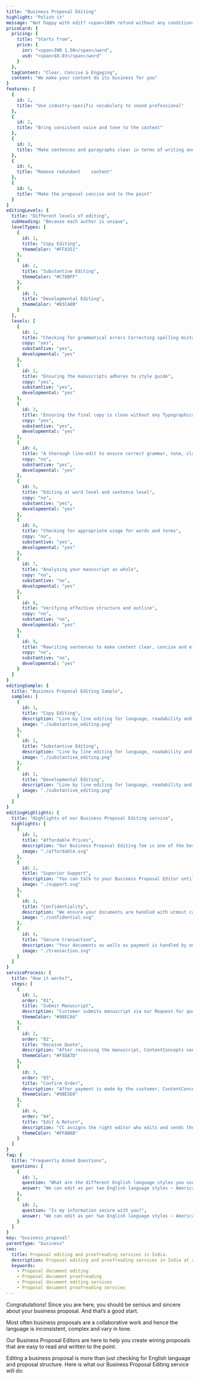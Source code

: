 ```yaml
---
title: "Business Proposal Editing"
highlight: "Polish it"
message: "Not happy with edit? <span>100% refund without any condition</span>"
priceCard: {
  pricing: {
    title: "Starts from",
    price: {
      inr: "<span>INR 1.50</span>/word",
      usd: "<span>$0.03</span>/word"
    }
  },
  tagContent: "Clear, Concise & Engaging",
  content: "We make your content do its business for you"
}
features: [
  {
    id: 1,
    title: "Use industry-specific vocabulary to sound professional"
  },
  {
    id: 2,
    title: "Bring consistent voice and tone to the content"
  },
  {
    id: 3,
    title: "Make sentences and paragraphs clear in terms of writing and flow"
  },
  {
    id: 4,
    title: "Remove redundant	content"
  },
  {
    id: 5,
    title: "Make the proposal concise and to the point"
  }
]
editingLevels: {
  title: "Different levels of editing",
  subHeading: "Because each author is unique",
  levelTypes: [
    {
      id: 1,
      title: "Copy Editing",
      themeColor: "#FFA351"
    },
    {
      id: 2,
      title: "Substantive Editing",
      themeColor: "#C78BFF"
    },
    {
      id: 3,
      title: "Developmental Editing",
      themeColor: "#03CA8B"
    }
  ],
  levels: [
    {
      id: 1,
      title: "Checking for grammatical errors Correcting spelling mistakes",
      copy: "yes",
      substantive: "yes",
      developmental: "yes"
    },
    {
      id: 2,
      title: "Ensuring the manuscripts adheres to style guide",
      copy: "yes",
      substantive: "yes",
      developmental: "yes"
    },
    {
      id: 3,
      title: "Ensuring the final copy is clean without any Typographical or other errors",
      copy: "yes",
      substantive: "yes",
      developmental: "yes"
    },
    {
      id: 4,
      title: "A thorough line-edit to ensure correct grammar, tone, clarity and consistency",
      copy: "no",
      substantive: "yes",
      developmental: "yes"
    },
    {
      id: 5,
      title: "Editing at word level and sentence level",
      copy: "no",
      substantive: "yes",
      developmental: "yes"
    },
    {
      id: 6,
      title: "Checking for appropriate usage for words and terms",
      copy: "no",
      substantive: "yes",
      developmental: "yes"
    },
    {
      id: 7,
      title: "Analyzing your manuscript as whole",
      copy: "no",
      substantive: "no",
      developmental: "yes"
    },
    {
      id: 8,
      title: "Verifying effective structure and outline",
      copy: "no",
      substantive: "no",
      developmental: "yes"
    },
    {
      id: 9,
      title: "Rewriting sentences to make content clear, concise and effective",
      copy: "no",
      substantive: "no",
      developmental: "yes"
    }
  ]
}
editingSample: {
  title: "Business Proposal Editing Sample",
  samples: [
    {
      id: 1,
      title: "Copy Editing",
      description: "Line by line editing for language, readability and technical learning improvement",
      image: "./substantive_editing.png"
    },
    {
      id: 2,
      title: "Substantive Editing",
      description: "Line by line editing for language, readability and technical learning improvement",
      image: "./substantive_editing.png"
    },
    {
      id: 3,
      title: "Developmental Editing",
      description: "Line by line editing for language, readability and technical learning improvement",
      image: "./substantive_editing.png"
    }
  ]
}
editingHighlights: {
  title: "Highlights of our Business Proposal Editing service",
  highlights: [
    {
      id: 1,
      title: "Affordable Prices",
      description: "Our Business Proposal Editing fee is one of the best in the industry for the level of quality work we offer from our trusted Business Proposal Editors.",
      image: "./affordable.svg"
    },
    {
      id: 2,
      title: "Superior Support",
      description: "You can talk to your Business Proposal Editor until you are satisfied with our editing service, get your queries answered via email or chat and send your manuscript after review from journal editor for further check.",
      image: "./support.svg"
    },
    {
      id: 3,
      title: "Confidentiality",
      description: "We ensure your documents are handled with utmost care. We can sign NDA if necessary.",
      image: "./confidential.svg"
    },
    {
      id: 4,
      title: "Secure transaction",
      description: "Your documents as wells as payment is handled by our secure website which has passed the best level of security testing in the industry.",
      image: "./transaction.svg"
    }
  ]
}
serviceProcess: {
  title: "How it works?",
  steps: [
    {
      id: 1,
      order: "01",
      title: "Submit Manuscript",
      description: "Customer submits manuscript via our Request for quote page.",
      themeColor: "#98ECA6"
    },
    {
      id: 2,
      order: "02",
      title: "Receive Quote",
      description: "After receiving the manuscript, ContentConcepts sends price quote.",
      themeColor: "#F5DA7D"
    },
    {
      id: 3,
      order: "03",
      title: "Confirm Order",
      description: "After payment is made by the customer, ContentConcepts sends confirmation of payment.",
      themeColor: "#98E5E0"
    },
    {
      id: 4,
      order: "04",
      title: "Edit & Return",
      description: "CC assigns the right editor who edits and sends the edited document back to the customer.",
      themeColor: "#FFABAB"
    }
  ]
}
faq: {
  title: "Frequently Asked Questions",
  questions: [
    {
      id: 1,
      question: "What are the different English language styles you use while editing?",
      answer: "We can edit as per two English language styles – American English and British English. You can choose your preferred language style in the online submission form."
    },
    {
      id: 2,
      question: "Is my information secure with you?",
      answer: "We can edit as per two English language styles – American English and British English."
    }
  ]
}
key: "business_proposal"
parentType: "business"
seo:
  title: Proposal editing and proofreading services in India.
  description: Proposal editing and proofreading services in India at affordable prices. Proposal formatting available.
  keywords:
    - Proposal document editing
    - Proposal document proofreading
    - Proposal document editing services
    - Proposal document proofreading services
---
```


Congratulations! Since you are here, you should be serious and sincere about your business proposal. And that’s a good start.

Most often business proposals are a collaborative work and hence the language is inconsistent, complex and vary in tone.

Our Business Proposal Editors are here to help you create wining proposals that are easy to read and written to the point.

Editing a business proposal is more than just checking for English language and proposal structure. Here is what our Business Proposal Editing service will do:
